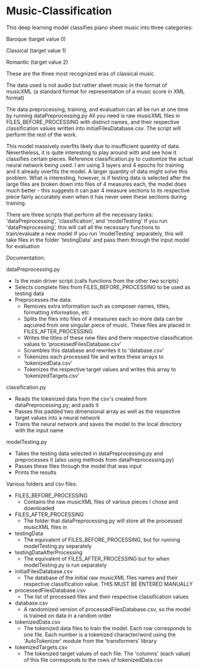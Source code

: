 # Music-Classification
This deep learning model classifies piano sheet music into three categories:

Baroque (target value 0)

Classical (target value 1)

Romantic (target value 2)

These are the three most recognized eras of classical music

The data used is not audio but rather sheet music in the format of musicXML (a standard format for representation of a music score in XML format)

The data preprocessing, training, and evaluation can all be run at one time by running dataPreprocessing.py
All you need is raw musicXML files in FILES_BEFORE_PROCESSING with distinct names, and their respective classification values written into initialFilesDatabase.csv. The script will perform the rest of the work.

This model massively overfits likely due to insufficient quantity of data. Nevertheless, it is quite interesting to play around with and see how it classifies certain pieces.
Reference classification.py to customize the actual neural network being used. I am using 3 layers and 4 epochs for training and it already overfits the model. A larger quantity of data might solve this problem.
What is interesting, however, is if testing data is selected after the large files are broken down into files of 4 measures each, the model does much better - this suggests it can pair 4 measure sections to its respective piece fairly accurately even when it has never seen these sections during training.

There are three scripts that perform all the necessary tasks: 'dataPreprocessing', 'classification', and 'modelTesting'
If you run 'dataPreprocessing', this will call all the necessary functions to train/evaluate a new model
If you run 'modelTesting' separately, this will take files in the folder 'testingData' and pass them through the input model for evaluation

Documentation:

dataPreprocessing.py
- Is the main driver script (calls functions from the other two scripts)
- Selects complete files from FILES_BEFORE_PROCESSING to be used as testing data
- Preprocesses the data:
    - Removes extra information such as composer names, titles, formatting information, etc
    - Splits the files into files of 4 measures each so more data can be aqcuired from one singular piece of music. These files are placed in FILES_AFTER_PROCESSING
    - Writes the titles of these new files and there respective classification values to 'processedFilesDatabase.csv'
    - Scrambles this database and rewrites it to 'database.csv'
    - Tokenizes each processed file and writes these arrays to 'tokenizedData.csv'
    - Tokenizes the respective target values and writes this array to 'tokenizedTargets.csv'

classification.py
- Reads the tokenized data from the csv's created from dataPreprocessing.py, and pads it
- Passes this padded two dimensional array as well as the respective target values into a neural network
- Trains the neural network and saves the model to the local directory with the input name

modelTesting.py
- Takes the testing data selected in dataPreprocessing.py and preprocesses it (also using methods from dataPreprocessing.py)
- Passes these files through the model that was input
- Prints the results

Various folders and csv files:
- FILES_BEFORE_PROCESSING
    - Contains the raw musicXML files of various pieces I chose and downloaded
- FILES_AFTER_PROCESSING
    - The folder that dataPreprocessing.py will store all the processed musicXML files in
- testingData
    - The equivalent of FILES_BEFORE_PROCESSING, but for running modelTesting.py separately
- testingDataAfterProcessing
    - The equivalent of FILES_AFTER_PROCESSING but for when modelTesting.py is run separately
- initialFilesDatabase.csv
    - The database of the initial raw musicXML files names and their respective classification value. THIS MUST BE ENTERED MANUALLY
- processedFilesDatabase.csv
    - The list of processed files and their respective classification values
- database.csv
    - A randomized version of processedFilesDatabase.csv, so the model is trained on data in a random order
- tokenizedData.csv
    - The tokenized data files to train the model. Each row corresponds to one file. Each number is a tokenized character/word using the 'AutoTokenizer' module from the 'transformers' library
- tokenizedTargets.csv
    - The tokenized target values of each file. The 'columns' (each value) of this file corresponds to the rows of tokenizedData.csv
